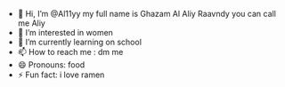 - 👋 Hi, I’m @Al11yy my full name is Ghazam Al Aliy Raavndy you can call me Aliy
- 👀 I’m interested in women
- 🌱 I’m currently learning on school
- 📫 How to reach me : dm me
- 😄 Pronouns: food
- ⚡ Fun fact: i love ramen
